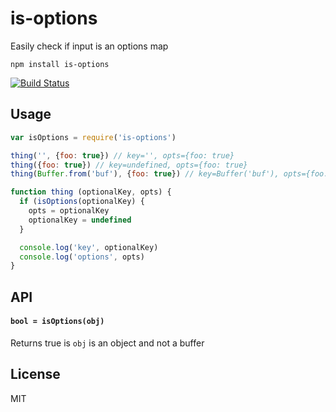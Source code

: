 # is-options

Easily check if input is an options map

```
npm install is-options
```

[![Build Status](https://travis-ci.org/mafintosh/is-options.svg?branch=master)](https://travis-ci.org/mafintosh/is-options)

## Usage

``` js
var isOptions = require('is-options')

thing('', {foo: true}) // key='', opts={foo: true}
thing({foo: true}) // key=undefined, opts={foo: true}
thing(Buffer.from('buf'), {foo: true}) // key=Buffer('buf'), opts={foo: true}

function thing (optionalKey, opts) {
  if (isOptions(optionalKey) {
    opts = optionalKey
    optionalKey = undefined
  }

  console.log('key', optionalKey)
  console.log('options', opts)
}
```

## API

#### `bool = isOptions(obj)`

Returns true is `obj` is an object and not a buffer

## License

MIT
